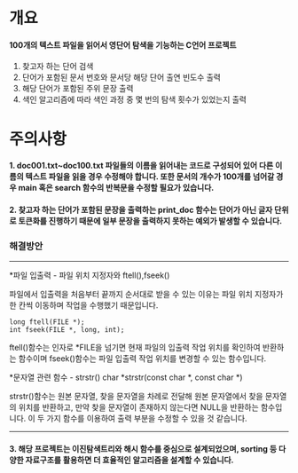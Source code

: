 개요
===========

#### 100개의 텍스트 파일을 읽어서 영단어 탐색을 기능하는 C언어 프로젝트

1. 찾고자 하는 단어 검색
2. 단어가 포함된 문서 번호와 문서당 해당 단어 출연 빈도수 출력
3. 해당 단어가 포함된 주위 문장 출력
4. 색인 알고리즘에 따라 색인 과정 중 몇 번의 탐색 횟수가 있었는지 출력


주의사항
==========

#### 1. doc001.txt~doc100.txt 파일들의 이름을 읽어내는 코드로 구성되어 있어 다른 이름의 텍스트 파일을 읽을 경우 수정해야 합니다. 또한 문서의 개수가 100개를 넘어갈 경우 main 혹은 search 함수의 반복문을 수정할 필요가 있습니다.

#### 2. 찾고자 하는 단어가 포함된 문장을 출력하는 print_doc 함수는 단어가 아닌 글자 단위로 토큰화를 진행하기 때문에 일부 문장을 출력하지 못하는 예외가 발생할 수 있습니다.

### 해결방안
-----------

*파일 입출력 - 파일 위치 지정자와 ftell(),fseek()

파일에서 입출력을 처음부터 끝까지 순서대로 받을 수 있는 이유는 파일 위치 지정자가 한 칸씩 이동하며 작업을 수행했기 때문입니다.

	long ftell(FILE *); 
	int fseek(FILE *, long, int);

ftell()함수는 인자로 *FILE을 넘기면 현재 파일의 입출력 작업 위치를 확인하여 반환하는 함수이며 fseek()함수는 파일 입출력 작업 위치를 변경할 수 있는 함수입니다.

*문자열 관련 함수 - strstr()
	char *strstr(const char *, const char *) 

strstr()함수는 원본 문자열, 찾을 문자열을 차례로 전달해 원본 문자열에서 찾을 문자열의 위치를 반환하고, 만약 찾을 문자열이 존재하지 않는다면 NULL을 반환하는 함수입니다. 이 두 가지 함수를 이용하여 출력 부분을 수정할 수 있을 것 같습니다.

----------

#### 3. 해당 프로젝트는 이진탐색트리와 해시 함수를 중심으로 설계되었으며, sorting 등 다양한 자료구조를 활용하면 더 효율적인 알고리즘을 설계할 수 있습니다.
